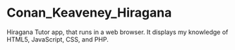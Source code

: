 # Conan_Keaveney_Hiragana
Hiragana Tutor app, that runs in a web browser. It displays my knowledge of HTML5, JavaScript, CSS, and PHP.

